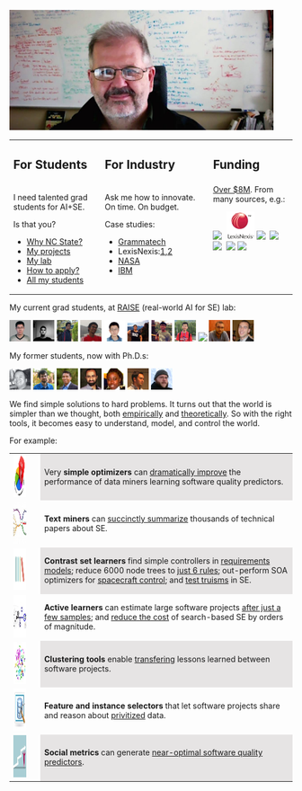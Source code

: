 <a href="img/bigtim.jpg"><img src="img/bigtim.jpg" width=470></a>

<table  class=paddingBetweenCols>
<tr>
<td>
<h2> For Students</h2>
</td><td>
<h2>For Industry</h2>
</td><td>
<h2> Funding </h2>
</td></tr>
<tr>
<td valign=top>
<!-- img width=100 height=100 src="img/students.png">
<br -->
<p>I need talented grad students for AI+SE. </p>
<p> Is that you?</p>
<ul>
<li> <a href="https://www.youtube.com/watch?v=LRoI-Rw4GBY">Why NC State?</a></li>
<li> <a href="http://ai4se.net/projects">My projects</a></li>
<li> <a href="http://ai4se.net">My lab</a></li>
<li> <a href="application.html">How to apply?</a></li>
<li> <a href="https://docs.google.com/spreadsheets/d/1oWGEfEdt4aXZ_chBLTzw2RkKhGTKIKReetkcb8Zo2F4/edit">All my students</a></li>
</ul>
</td><td valign=top>
<!-- img height=100 width=100 src="img/industry.png">
<br -->
<p>Ask me how to innovate. On time. On budget.</p>
<p>
Case studies:
<ul>
<li><a href="https://www.sbir.gov/sbirsearch/detail/4945">Grammatech</a></li>
<li>LexisNexis:<a href="http://www.slideshare.net/slideshow/embed_code/key/f8etbZ448ukfOs">1</a>,<a href="pdf/Best_Practice_SE_text_mining.pdf">2<a> </li>
<li><a href="http://www.slideshare.net/timmenzies/172529main-ken-andtimsoftwareassuranceresearchatwestvirginia?qid=4ddfaa48-dea3-4397-800b-74170c2722da&v=&b=&from_search=4">NASA</a></li>
<li><a href="https://github.com/timm/16/blob/master/matt.pdf">IBM</a></li>
</ul></p>
</td>
<td valign=top>
<a href="https://docs.google.com/spreadsheets/d/1Y5YrD3WkZlee7LLXLN5m9vvMPL2qBU-vruHpRr77dqg/edit">Over $8M</a>. From many sources, e.g.: 
<p>
<img height=50 src="https://media.glassdoor.com/sqls/263980/grammatech-squarelogo.png"> 
&nbsp;<img height=50 src="img/ln.png">
<img height=50 src="https://pbs.twimg.com/profile_images/67630775/button_meatball_normal.png">
&nbsp;<img height=50 src="https://65.media.tumblr.com/avatar_fd969ad68e5a_128.png">
<img height=50 src="http://www.nij.gov/PublishingImages/nij-logo-sak-page.jpg">
&nbsp;<img height=50 src="https://www.unavco.org/lib/images/Footer-NSF-logo.png" > 
<img height=75 src="https://pbs.twimg.com/profile_images/471652076645126144/Lds3l2C3_normal.jpeg"></p></td></tr>
</table>
<p>My current grad students, at  <a href="http://ai4se.net">RAISE</a> (real-world AI for SE) lab:</p>
<p>
<a href="http://ai4se.net/peoplpe/2014/10/05/Wei-Fu/"><img alt="Wei Fu" width=38 height=38 src="img/wei.jpg"></a>
<a href="http://ai4se.net/people/2014/10/04/Rahul-Krishna/"><img alt="Rahul Krishna" width=38 height=38 src="img/rahlk.jpg"></a> 
<a href="http://ai4se.net/people/2014/10/03/Vivek-Nair/"><img alt = "Vivek Nair" width=38 height=38 src="img/vivek.jpg"></a>
<a href="http://ai4se.net/people/2014/05/18/George-Mathew/"><img alt="George Mathew" width=38 height=38 src="img/george.jpg"></a>
<a href="http://ai4se.net/people/2014/05/19/Zhe-Yu/"><img alt="Zhe Yu" width=38 height=38 src="img/Zhe.jpg"></a>
<a href="http://ai4se.net/people/2014/05/16/Di-Chen/"><img alt="Di (Jack) Chen" width=38 height=38 src="img/Jack.jpg"></a>
<a href="http://ai4se.net/people/2014/05/17/Amritanshu-Agrawal/"><img alt="Amritanshu Agrawal" width=38 height=38 src="img/amrit.jpg"></a>
<a href="http://ai4se.net/people/2014/06/04/Jianfeng-Chen/"><img alt ="Jianfeng Chen" width=38 height=38 src="img/chen.jpg"></a>
<a href="http://ai4se.net/people/2014/05/13/Sushma-ravichandran/"><img width-60 height=38 src="http://ai4se.net/img/sushma.jpg"></a>
<a href="http://ai4se.net/people/2014/05/15/Guilherme-Ferreira/"><img alt="Guilherme Ferreira" width=38 height=38 src="img/gh.jpg"></a>
<a href="http://ai4se.net/people/2014/05/14/Andrew-Hill/"><img alt="Andrew Hill" width=38 height=38 src="img/hill.jpg"></a>
</p>
<p>My former students, now with Ph.D.s:</p><p>
<a href="http://documentslide.com/documents/zhihao-scott-chen.html"><img alt="Scott Chen" width=38 height=38 src="img/who/scottchen.png"></a>
<a href="http://www.messiah.edu/info/21665/our_faculty/2753/department_faculty/4"><img alt="David Owen" width=38 height=38 src="img/who/davidowen.png"></a>  
<a href="http://nandeshwar.info/"><img alt="Ashutosh Nandeshwar" width=38 height=38 src="img/who/ashutosh.png"></a>  
<a href="http://www.birzeit.edu/en/faculty-staff/abdel-salam-sayyad"><img alt="Abdel Salem Sayyad" width=38 height=38 src="img/who/abdel.png"></a>     
<a href="http://www.fayolapeters.com/about/"><img alt="Fayola Peters" width=38 height=38 src="img/who/fayola.png"></a>  
<a href="http://www.kocaguneli.com/"><img alt="Ekrem Kocaguneli" width=38 height=38 src="img/who/ekrem.png"></a>      
<a href="http://greggay.com/"><img alt="Greg Gay" width=38 height=38 src="img/who/greg.png"></a>
</p>
<p>
We find simple solutions to  hard problems.
It turns out that 
the world  
is simpler than we thought,
both <a href="http://menzies.us/pdf/07strange.pdf">empirically</a>
and
<a href="lessdata.html">theoretically</a>.
So with the right tools, it becomes easy to understand, model,
and control the world.</p><p> For example:</p>
 
<table width="100%">
<tr class="row"><td valign=top><img  height=75 
src="img/squares/optimize.png"></td><td>&nbsp;</td><td   bgcolor="#E6E4E4">
Very <b>simple optimizers</b> can <a href="https://arxiv.org/pdf/1609.01759">dramatically improve</a>
the performance of  data miners learning software quality predictors.
</td></tr>
<tr  class="row" ><td  valign=top><img width=75 height=75 
src="img/squares/textmine.jpg"></td><td>&nbsp;</td><td>
<b>Text miners</b> can  <a href="https://arxiv.org/pdf/1608.08100v2.pdf">succinctly 
summarize</a> thousands of technical papers about SE.
</td></tr>


<tr class="row"><td valign=top><img width=75 height=75 
src="img/squares/contrast.png"></td><td>&nbsp;</td><td  class=cells bgcolor="#E6E4E4">
<b>Contrast set learners</b> 
find simple controllers in  <a href="http://menzies.us/pdf/02re02.pdf">requirements models</a>;
reduce
6000 node trees to <a href="http://menzies.us/pdf/03tar2.pdf">just 6  
rules</a>;
out-perform SOA optimizers for <a 
href="https://ntrs.nasa.gov/archive/nasa/casi.ntrs.nasa.gov/20110010887.pdf">spacecraft 
control</a>; and
 <a href="http://menzies.us/pdf/02truisms.pdf">test truisms</a> in SE.
</td></tr>


<tr class="row"><td valign=top><img width=75
height=75 src="img/squares/active.jpg"></td><td>&nbsp;</td><td >
<b>Active learners</b>
can estimate large software projects <a href="http://ieeexplore.ieee.org/Xplore/login.jsp?url=http%3A%2F%2Fieeexplore.ieee.org%2Fiel5%2F32%2F6568862%2F06392173.pdf&authDecision=-203">after
just a few samples</a>; and
<a href="http://menzies.us/pdf/15gale.pdf">reduce 
the cost</a> of search-based SE
 by orders of magnitude.
</td></tr>


<tr class="row"><td valign=top><img width=75 height=75 
src="img/squares/clustering.jpg"></td><td>&nbsp;</td><td  bgcolor="#E6E4E4">
<b>Clustering tools </b>
enable
<a href="http://menzies.us/pdf/13transferEffort.pdf">transfering</a> lessons 
learned between software projects.

</td></tr>


<tr  class="row"><td valign=top><img width=75 height=75 
src="img/squares/features.jpg"></td><td>&nbsp;</td><td >
<b>Feature and instance selectors</b>
that let software projects 
share and reason about 
<a href="http://menzies.us/pdf/15lace2.pdf">privitized</a> data.
</td></tr>
<td valign=top><img width=75 height=75
src="img/squares/social.jpg"></td><td>&nbsp;</td><td  class=cells bgcolor="#E6E4E4">
<b>Social metrics</b> 
 can generate <a href="http://menzies.us/pdf/12better.pdf">near-optimal 
 software quality predictors</a>.
</td></tr>
</table> 